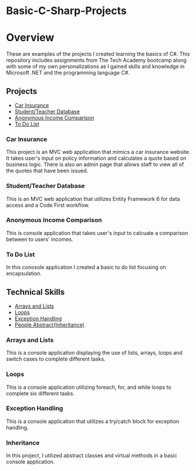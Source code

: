 # Basic-C-Sharp-Projects

<h1>Overview</h1>

These are examples of the projects I created learning the basics of C#. This repository includes assignments from The Tech Academy bootcamp along with some of my own personalizations as I gained skills and knowledge in Microsoft .NET and the programming language C#.

<h2>Projects</h2>
<ul>
  <li><a href="https://github.com/egarcia8/Basic-C-Sharp-Projects/tree/main/CarInsurance">Car Insurance</a></li>
  <li><a href="https://github.com/egarcia8/Basic-C-Sharp-Projects/tree/main/StudentTeacherDatabase">Student/Teacher Database</a></li>
  <li><a href="https://github.com/egarcia8/Basic-C-Sharp-Projects/tree/main/AnonymousIncomeComparison">Anonymous Income Comparison</a></li>
  <li><a href="https://github.com/egarcia8/Basic-C-Sharp-Projects/tree/main/ToDoList">To Do List</a></li>
</ul>
  
<h3>Car Insurance</h3>
This project is an MVC web application that mimics a car insurance website. It takes user's input on policy information and calculates a quote based on business logic. There is also an admin page that allows staff to view all of the quotes that have been issued.

<h3>Student/Teacher Database</h3>
This is an MVC web application that utilizes Entity Framework 6 for data access and a Code First workflow. 

<h3>Anonymous Income Comparison</h3>
This is console application that takes user's input to calcuate a comparison between to users' incomes. 

<h3>To Do List</h3>
In this conosole application I created a basic to do list focusing on encapsulation. 

<h2>Technical Skills</h2>
<ul>
  <li><a href="https://github.com/egarcia8/Basic-C-Sharp-Projects/tree/main/ArraysAndLists">Arrays and Lists</a></li>
  <li><a href="https://github.com/egarcia8/Basic-C-Sharp-Projects/tree/main/ConsoleAppLoops">Loops</a></li>
  <li><a href="https://github.com/egarcia8/Basic-C-Sharp-Projects/tree/main/ExceptionHandlingConsoleApp">Exception Handling</a></li>
  <li><a href="https://github.com/egarcia8/Basic-C-Sharp-Projects/tree/main/PeopleAbstract">People Abstract(Inheritance)</a></li>
</ul>

<h3>Arrays and Lists</h3>
This is a console application displaying the use of lists, arrays, loops and switch cases to complete different tasks.

<h3>Loops</h3>
This is a console application utilizing foreach, for, and while loops to complete six different tasks.

<h3>Exception Handling</h3>
This is a console application that utilizes a try/catch block for exception handling.

<h3>Inheritance</h3>
In this project, I utilized abstract classes and virtual methods in a basic console application.
